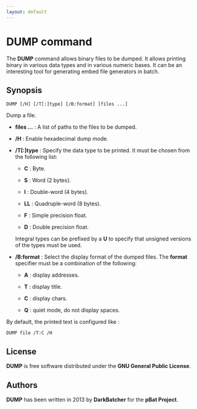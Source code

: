 ```yaml
---
layout: default
---
```

# DUMP command

The **DUMP** command allows binary files to be dumped. It allows printing 
binary in various data types and in various numeric bases. It can be an 
interesting tool for generating embed file generators in batch.

## Synopsis

    DUMP [/H] [/T[:]type] [/B:format] [files ...]

Dump a file.

* **files ...** : A list of paths to the files to be dumped.

* **/H** : Enable hexadecimal dump mode. 

* **/T\[:\]type** : Specify the data type to be printed. It must be chosen 
  from the following list:

  * **C** : Byte.

  * **S** : Word \(2 bytes}.

  * **I** : Double-word \(4 bytes\).

  * **LL** : Quadruple-word \(8 bytes\).

  * **F** : Simple precision float.

  * **D** : Double precision float.

  Integral types can be prefixed by a **U** to specify that unsigned versions 
  of the types must be used.

* **/B:format** : Select the display format of the dumped files. The 
  **format** specifier must be a combination of the following:

  * **A** : display addresses.

  * **T** : display title.

  * **C** : display chars.

  * **Q** : quiet mode, do not display spaces.

By default, the printed text is configured like :

    DUMP file /T:C /H

## License

**DUMP** is free software distributed under the **GNU General Public 
License**.

## Authors

**DUMP** has been written in 2013 by **DarkBatcher** for the **pBat 
Project**.

